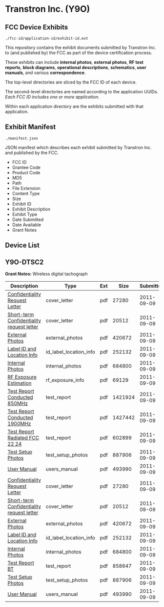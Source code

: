 # Transtron Inc. (Y9O)
## FCC Device Exhibits

```
./fcc-id/application-id/exhibit-id.ext
```

This repository contains the exhibit documents submitted by Transtron Inc. to (and published by) the FCC as part of the device certification process.

These exhibits can include **internal photos**, **external photos**, **RF test reports**, **block diagrams**, **operational descriptions**, **schematics**, **user manuals**, and various **correspondence**.

The top-level directories are sliced by the FCC ID of each device.

The second-level directories are named according to the application UUIDs. *Each FCC ID includes one or more application.*

Within each application directory are the exhibits submitted with that application. 

## Exhibit Manifest

```
./manifest.json
```

JSON manifest which describes each exhibit submitted by Transtron Inc. and published by the FCC.

- FCC ID
- Grantee Code
- Product Code
- MD5
- Path
- File Extension
- Content Type
- Size
- Exhibit ID
- Exhibit Description
- Exhibit Type
- Date Submitted
- Date Available
- Grant Notes

## Device List
## Y9O-DTSC2
**Grant Notes:** Wireless digital tachograph

| Description | Type | Ext | Size | Submitted | Available |
| ----------- | ---- | --- | ---- | --------- | --------- |
| [Confidentiality Request Letter](Y9O-DTSC2/640251177f97154723189ca05620d70d/1539184.pdf) | cover_letter | pdf | 27280 | 2011-09-09 | 2011-09-09 |
| [Short-term Confidentiality request letter](Y9O-DTSC2/640251177f97154723189ca05620d70d/1539191.pdf) | cover_letter | pdf | 20512 | 2011-09-09 | 2011-09-09 |
| [External Photos](Y9O-DTSC2/640251177f97154723189ca05620d70d/1539185.pdf) | external_photos | pdf | 420672 | 2011-09-09 | 2012-03-07 |
| [Label ID and Location Info](Y9O-DTSC2/640251177f97154723189ca05620d70d/1539187.pdf) | id_label_location_info | pdf | 252132 | 2011-09-09 | 2011-09-09 |
| [Internal Photos](Y9O-DTSC2/640251177f97154723189ca05620d70d/1539186.pdf) | internal_photos | pdf | 684800 | 2011-09-09 | 2012-03-07 |
| [RF Exposure Estimation](Y9O-DTSC2/640251177f97154723189ca05620d70d/1539205.pdf) | rf_exposure_info | pdf | 69129 | 2011-09-09 | 2011-09-09 |
| [Test Report Conducted 850MHz](Y9O-DTSC2/640251177f97154723189ca05620d70d/771674.pdf) | test_report | pdf | 1421924 | 2011-09-09 | 2011-09-09 |
| [Test Report Conducted 1900MHz](Y9O-DTSC2/640251177f97154723189ca05620d70d/771673.pdf) | test_report | pdf | 1427442 | 2011-09-09 | 2011-09-09 |
| [Test Report Radiated FCC 22 24](Y9O-DTSC2/640251177f97154723189ca05620d70d/1539211.pdf) | test_report | pdf | 602899 | 2011-09-09 | 2011-09-09 |
| [Test Setup Photos](Y9O-DTSC2/640251177f97154723189ca05620d70d/1539193.pdf) | test_setup_photos | pdf | 887906 | 2011-09-09 | 2012-03-07 |
| [User Manual](Y9O-DTSC2/640251177f97154723189ca05620d70d/1539194.pdf) | users_manual | pdf | 493990 | 2011-09-09 | 2012-03-07 |
| [Confidentiality Request Letter](Y9O-DTSC2/b8c6472f97c6c850f95fd6d9241b503d/1539184.pdf) | cover_letter | pdf | 27280 | 2011-09-09 | 2011-09-09 |
| [Short-term Confidentiality request letter](Y9O-DTSC2/b8c6472f97c6c850f95fd6d9241b503d/1539191.pdf) | cover_letter | pdf | 20512 | 2011-09-09 | 2011-09-09 |
| [External Photos](Y9O-DTSC2/b8c6472f97c6c850f95fd6d9241b503d/1539185.pdf) | external_photos | pdf | 420672 | 2011-09-09 | 2012-03-07 |
| [Label ID and Location Info](Y9O-DTSC2/b8c6472f97c6c850f95fd6d9241b503d/1539187.pdf) | id_label_location_info | pdf | 252132 | 2011-09-09 | 2011-09-09 |
| [Internal Photos](Y9O-DTSC2/b8c6472f97c6c850f95fd6d9241b503d/1539186.pdf) | internal_photos | pdf | 684800 | 2011-09-09 | 2012-03-07 |
| [Test Report BT](Y9O-DTSC2/b8c6472f97c6c850f95fd6d9241b503d/1539192.pdf) | test_report | pdf | 858647 | 2011-09-09 | 2011-09-09 |
| [Test Setup Photos](Y9O-DTSC2/b8c6472f97c6c850f95fd6d9241b503d/1539193.pdf) | test_setup_photos | pdf | 887906 | 2011-09-09 | 2012-03-07 |
| [User Manual](Y9O-DTSC2/b8c6472f97c6c850f95fd6d9241b503d/1539194.pdf) | users_manual | pdf | 493990 | 2011-09-09 | 2012-03-07 |
